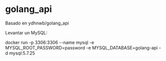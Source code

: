 # golang_api

Basado en ydhnwb/golang_api

Levantar un MySQL:

docker run -p 3306:3306 --name mysql -e MYSQL_ROOT_PASSWORD=password -e MYSQL_DATABASE=golang-api -d mysql:5.7.25
